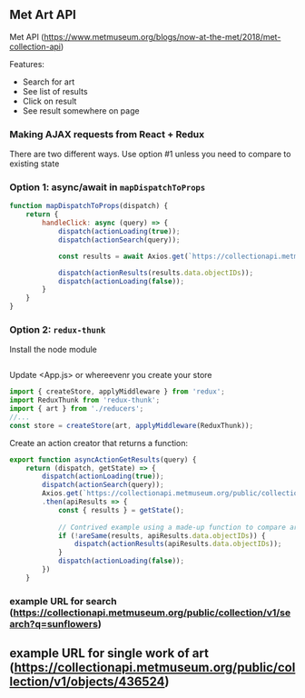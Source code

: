 ## Met Art API

Met API (https://www.metmuseum.org/blogs/now-at-the-met/2018/met-collection-api)

Features:
- Search for art 
- See list of results 
- Click on result
- See result somewhere on page 

### Making AJAX requests from React + Redux 

There are two different ways. Use option #1 unless you need 
to compare to existing state 

### Option 1: async/await in ```mapDispatchToProps```

```javascript 
function mapDispatchToProps(dispatch) {
    return {
        handleClick: async (query) => {
            dispatch(actionLoading(true));
            dispatch(actionSearch(query));

            const results = await Axios.get(`https://collectionapi.metmuseum.org/public/collection/v1/search?q=${query}`);

            dispatch(actionResults(results.data.objectIDs));
            dispatch(actionLoading(false));
        }
    }
}
```

### Option 2: ```redux-thunk```

Install the <redux-thunx> node module

```npm i redux-thunk
```

Update <App.js> or whereevenr you create your store 

```javascript 
import { createStore, applyMiddleware } from 'redux';
import ReduxThunk from 'redux-thunk';
import { art } from './reducers';
//...
const store = createStore(art, applyMiddleware(ReduxThunk));
```

Create an action creator that returns a function:

```javascript
export function asyncActionGetResults(query) {
    return (dispatch, getState) => {
        dispatch(actionLoading(true));
        dispatch(actionSearch(query));
        Axios.get(`https://collectionapi.metmuseum.org/public/collection/v1/search?q=${query}`)            
        .then(apiResults => {                
            const { results } = getState();
            
            // Contrived example using a made-up function to compare arrays:
            if (!areSame(results, apiResults.data.objectIDs)) {
                dispatch(actionResults(apiResults.data.objectIDs));
            }
            dispatch(actionLoading(false));
        })
    }
```




### example URL for search (https://collectionapi.metmuseum.org/public/collection/v1/search?q=sunflowers)

## example URL for single work of art (https://collectionapi.metmuseum.org/public/collection/v1/objects/436524)


